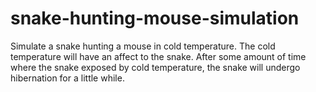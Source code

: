 # snake-hunting-mouse-simulation

Simulate a snake hunting a mouse in cold temperature. The cold temperature will have an affect to the snake. After some amount of time where the snake exposed by cold temperature, the snake will undergo hibernation for a little while.
